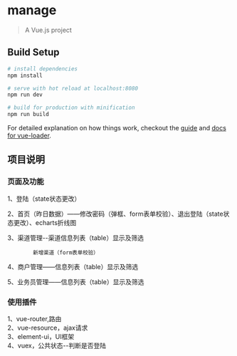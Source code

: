 # manage

> A Vue.js project

## Build Setup

``` bash
# install dependencies
npm install

# serve with hot reload at localhost:8080
npm run dev

# build for production with minification
npm run build
```

For detailed explanation on how things work, checkout the [guide](http://vuejs-templates.github.io/webpack/) and [docs for vue-loader](http://vuejs.github.io/vue-loader).

## 项目说明

### 页面及功能  

1、登陆（state状态更改）  

2、首页（昨日数据）——修改密码（弹框、form表单校验）、退出登陆（state状态更改）、echarts折线图  

3、渠道管理--渠道信息列表（table）显示及筛选   

            新增渠道（form表单校验）  
             
4、商户管理——信息列表（table）显示及筛选  

5、业务员管理——信息列表（table）显示及筛选   


### 使用插件  
1、vue-router,路由  
2、vue-resource，ajax请求  
3、element-ui，UI框架  
4、vuex，公共状态--判断是否登陆  



